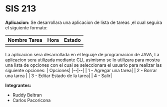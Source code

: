 ﻿# SIS 213
**Aplicacion:** Se desarrollara  una aplicacion de lista de tareas ,el cual seguira el siguiente formato:

| Nombre Tarea |Hora  |Estado |
|--|--|--|
|  |  |  |


La aplicacion sera desarrollada en el leguaje de programacion de JAVA, La aplicacion sera utilizada mediante CLI, asimismo se lo utilizara para mostra una lista de opciones con el cual se seleccionara el usuario para realizar las siguiente opciones:
| Opciones| 
|--|--|
| 1 - Agregar una tarea|
| 2 - Borrar una tarea |
| 3 - Editar Estado de la tarea|
| 4 - Salir|

**Integrantes:** 
* Ruddy Beltran
* Carlos Pacoricona
